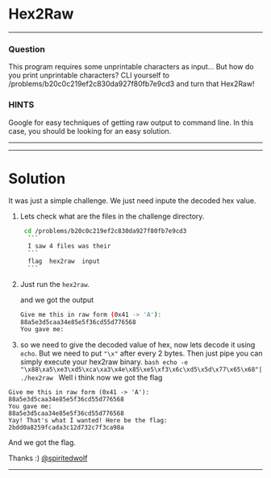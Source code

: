 # Hex2Raw 
---
### Question

This program requires some unprintable characters as input... But how do you print unprintable characters? CLI yourself to /problems/b20c0c219ef2c830da927f80fb7e9cd3 and turn that Hex2Raw!

### HINTS

Google for easy techniques of getting raw output to command line. In this case, you should be looking for an easy solution.

---

---
# Solution

It was just a simple challenge. We just need inpute the decoded hex value. 

1. Lets check what are the files in the challenge directory.
      ```bash
       cd /problems/b20c0c219ef2c830da927f80fb7e9cd3
        ```
        I saw 4 files was their 
        ```
        flag  hex2raw  input
        ```
2. Just run the ```hex2raw```.

    and we got the output
    ```bash
    Give me this in raw form (0x41 -> 'A'):
    88a5e3d5caa34e85e5f36cd55d776568
    You gave me:
    ```

3. so we need to give the decoded value of hex, now lets decode it using ```echo```. But we need to put ```"\x"``` after every 2 bytes. Then just pipe you can simply execute your hex2raw binary.
        ```bash
        echo -e "\x88\xa5\xe3\xd5\xca\xa3\x4e\x85\xe5\xf3\x6c\xd5\x5d\x77\x65\x68"| ./hex2raw
        ```
    Well i think now we got the flag
    
  ```
  Give me this in raw form (0x41 -> 'A'):
  88a5e3d5caa34e85e5f36cd55d776568
  You gave me:
  88a5e3d5caa34e85e5f36cd55d776568
  Yay! That's what I wanted! Here be the flag:
  2bdd0a8259fcada3c12d732c7f3ca98a
  ```
   And we got the flag.

   Thanks :) 
   [@spiritedwolf](github.com/spiritedwolf)

---
